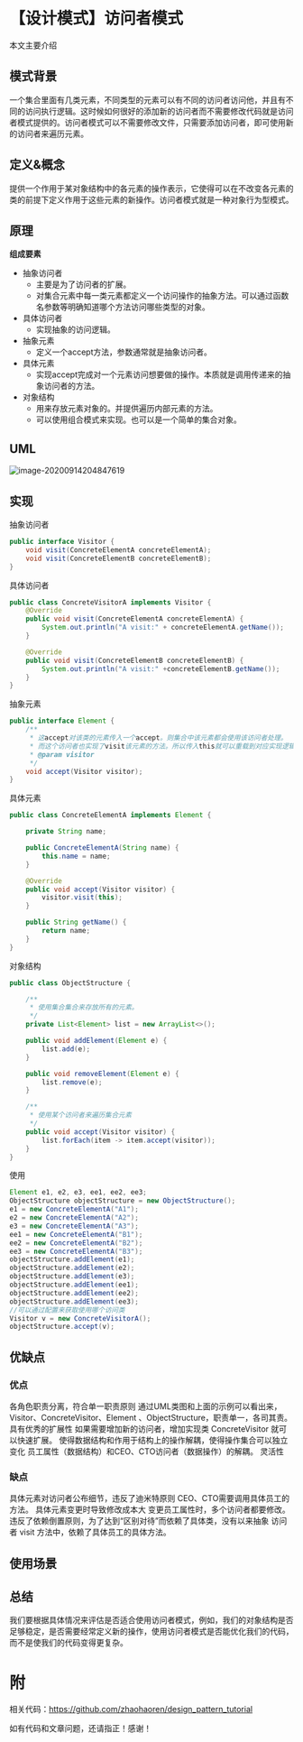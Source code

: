 # 【设计模式】访问者模式

本文主要介绍

## 模式背景

一个集合里面有几类元素，不同类型的元素可以有不同的访问者访问他，并且有不同的访问执行逻辑。这时候如何很好的添加新的访问者而不需要修改代码就是访问者模式提供的。访问者模式可以不需要修改文件，只需要添加访问者，即可使用新的访问者来遍历元素。

## 定义&概念

提供一个作用于某对象结构中的各元素的操作表示，它使得可以在不改变各元素的类的前提下定义作用于这些元素的新操作。访问者模式就是一种对象行为型模式。

## 原理

**组成要素**

- 抽象访问者
  - 主要是为了访问者的扩展。
  - 对集合元素中每一类元素都定义一个访问操作的抽象方法。可以通过函数名参数等明确知道哪个方法访问哪些类型的对象。
- 具体访问者
  - 实现抽象的访问逻辑。
- 抽象元素
  - 定义一个accept方法，参数通常就是抽象访问者。
- 具体元素
  - 实现accept完成对一个元素访问想要做的操作。本质就是调用传递来的抽象访问者的方法。
- 对象结构
  - 用来存放元素对象的。并提供遍历内部元素的方法。
  - 可以使用组合模式来实现。也可以是一个简单的集合对象。

## UML

![image-20200914204847619](/Users/zhaohaoren/workspace/mycode/blog-docs/docs/设计模式/visitor.png)

## 实现

抽象访问者

```java
public interface Visitor {
    void visit(ConcreteElementA concreteElementA);
    void visit(ConcreteElementB concreteElementB);
}
```

具体访问者

```java
public class ConcreteVisitorA implements Visitor {
    @Override
    public void visit(ConcreteElementA concreteElementA) {
        System.out.println("A visit:" + concreteElementA.getName());
    }

    @Override
    public void visit(ConcreteElementB concreteElementB) {
        System.out.println("A visit:" +concreteElementB.getName());
    }
}
```

抽象元素

```java
public interface Element {
    /**
     * 这accept对该类的元素传入一个accept。则集合中该元素都会使用该访问者处理。
     * 而这个访问者也实现了visit该元素的方法。所以传入this就可以重载到对应实现逻辑里面
     * @param visitor
     */
    void accept(Visitor visitor);
}
```

具体元素

```java
public class ConcreteElementA implements Element {

    private String name;

    public ConcreteElementA(String name) {
        this.name = name;
    }

    @Override
    public void accept(Visitor visitor) {
        visitor.visit(this);
    }

    public String getName() {
        return name;
    }
}
```

对象结构

```java
public class ObjectStructure {

    /**
     * 使用集合集合来存放所有的元素。
     */
    private List<Element> list = new ArrayList<>();

    public void addElement(Element e) {
        list.add(e);
    }

    public void removeElement(Element e) {
        list.remove(e);
    }

    /**
     * 使用某个访问者来遍历集合元素
     */
    public void accept(Visitor visitor) {
        list.forEach(item -> item.accept(visitor));
    }
}
```

使用

```java
Element e1, e2, e3, ee1, ee2, ee3;
ObjectStructure objectStructure = new ObjectStructure();
e1 = new ConcreteElementA("A1");
e2 = new ConcreteElementA("A2");
e3 = new ConcreteElementA("A3");
ee1 = new ConcreteElementA("B1");
ee2 = new ConcreteElementA("B2");
ee3 = new ConcreteElementA("B3");
objectStructure.addElement(e1);
objectStructure.addElement(e2);
objectStructure.addElement(e3);
objectStructure.addElement(ee1);
objectStructure.addElement(ee2);
objectStructure.addElement(ee3);
//可以通过配置来获取使用哪个访问类
Visitor v = new ConcreteVisitorA();
objectStructure.accept(v);
```

## 优缺点

### 优点

各角色职责分离，符合单一职责原则
通过UML类图和上面的示例可以看出来，Visitor、ConcreteVisitor、Element 、ObjectStructure，职责单一，各司其责。
具有优秀的扩展性
如果需要增加新的访问者，增加实现类 ConcreteVisitor 就可以快速扩展。
使得数据结构和作用于结构上的操作解耦，使得操作集合可以独立变化
员工属性（数据结构）和CEO、CTO访问者（数据操作）的解耦。
灵活性

### 缺点

具体元素对访问者公布细节，违反了迪米特原则
CEO、CTO需要调用具体员工的方法。
具体元素变更时导致修改成本大
变更员工属性时，多个访问者都要修改。
违反了依赖倒置原则，为了达到“区别对待”而依赖了具体类，没有以来抽象
访问者 visit 方法中，依赖了具体员工的具体方法。



## 使用场景

## 总结

我们要根据具体情况来评估是否适合使用访问者模式，例如，我们的对象结构是否足够稳定，是否需要经常定义新的操作，使用访问者模式是否能优化我们的代码，而不是使我们的代码变得更复杂。



# 附

相关代码：https://github.com/zhaohaoren/design_pattern_tutorial

如有代码和文章问题，还请指正！感谢！